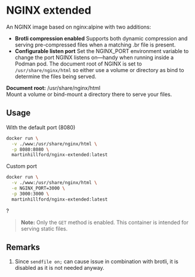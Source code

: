 # NGINX extended
An NGINX image based on nginx:alpine with two additions:

- **Brotli compression enabled**
  Supports both dynamic compression and serving pre-compressed files when a matching .br file is present.
- **Configurable listen port**
  Set the NGINX_PORT environment variable to change the port NGINX listens on—handy when running inside a Podman pod.
  The document root of NGINX is set to `/usr/share/nginx/html` so either use a volume or directory as bind to
  determine the files being served.

**Document root:** /usr/share/nginx/html  
Mount a volume or bind-mount a directory there to serve your files.

## Usage

With the default port (8080)

```bash
docker run \
  -v ./www:/usr/share/nginx/html \
  -p 8080:8080 \
  martinhillford/nginx-extended:latest
```    

Custom port

```bash
docker run \
  -v ./www:/usr/share/nginx/html \
  -e NGINX_PORT=3000 \
  -p 3000:3000 \
  martinhillford/nginx-extended:latest
```   

? 

> **Note:** Only the `GET` method is enabled. This container is intended for serving static files.



## Remarks

1) Since `sendfile on;` can cause issue in combination with brotli, it is disabled as it is not needed anyway.